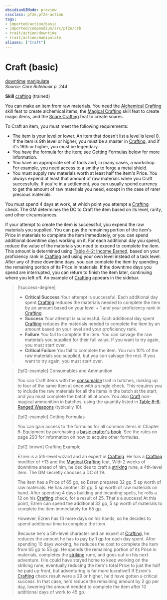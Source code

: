 ```yaml
---
obsidianUIMode: preview
cssclass: pf2e,pf2e-action
tags:
- imported/action/basic
- imported/compendium/src/pf2e/crb
- trait/action/downtime
- trait/action/manipulate
aliases: ["Craft"]
---
```

# Craft (basic)
[downtime](downtime.md)  [manipulate](manipulate.md)  
*Source: Core Rulebook p. 244*  

**Skill** [crafting](../../compendium/skills.md#Crafting) (trained)

You can make an item from raw materials. You need the [Alchemical Crafting](../../compendium/feats/alchemical-crafting.md) skill feat to create alchemical items, the [Magical Crafting](../../compendium/feats/magical-crafting.md) skill feat to create magic items, and the [Snare Crafting](../../compendium/feats/snare-crafting.md) feat to create snares.

To Craft an item, you must meet the following requirements:

- The item is your level or lower. An item that doesn't list a level is level 0. If the item is 9th level or higher, you must be a master in [Crafting](../../compendium/skills.md#Crafting), and if it's 16th or higher, you must be legendary.
- You have the formula for the item; see Getting Formulas below for more information.
- You have an appropriate set of tools and, in many cases, a workshop. For example, you need access to a smithy to forge a metal shield.
- You must supply raw materials worth at least half the item's Price. You always expend at least that amount of raw materials when you Craft successfully. If you're in a settlement, you can usually spend currency to get the amount of raw materials you need, except in the case of rarer precious materials.

You must spend 4 days at work, at which point you attempt a [Crafting](../../compendium/skills.md#Crafting) check. The GM determines the DC to Craft the item based on its level, rarity, and other circumstances.

If your attempt to create the item is successful, you expend the raw materials you supplied. You can pay the remaining portion of the item's Price in materials to complete the item immediately, or you can spend additional downtime days working on it. For each additional day you spend, reduce the value of the materials you need to expend to complete the item. This amount is determined using [Table 4–2: Income Earned](income-earned.md), based on your proficiency rank in [Crafting](../../compendium/skills.md#Crafting) and using your own level instead of a task level. After any of these downtime days, you can complete the item by spending the remaining portion of its Price in materials. If the downtime days you spend are interrupted, you can return to finish the item later, continuing where you left off. An example of [Crafting](../../compendium/skills.md#Crafting) appears in the sidebar.

> [!success-degree] 
> - **Critical Success** Your attempt is successful. Each additional day spent [Crafting](../../compendium/skills.md#Crafting) reduces the materials needed to complete the item by an amount based on your level + 1 and your proficiency rank in [Crafting](../../compendium/skills.md#Crafting).
> - **Success** Your attempt is successful. Each additional day spent [Crafting](../../compendium/skills.md#Crafting) reduces the materials needed to complete the item by an amount based on your level and your proficiency rank.
> - **Failure** You fail to complete the item. You can salvage the raw materials you supplied for their full value. If you want to try again, you must start over.
> - **Critical Failure** You fail to complete the item. You ruin 10% of the raw materials you supplied, but you can salvage the rest. If you want to try again, you must start over.

> [!pf2-example] Consumables and Ammunition
> 
> You can Craft items with the [consumable](consumable.md) trait in batches, making up to four of the same item at once with a single check. This requires you to include the raw materials for all the items in the batch at the start, and you must complete the batch all at once. You also [Craft](../../../..//TTRPGShare-Pathfinder-2E-Vault/rules/actions/craft.md) non-magical ammunition in batches, using the quantity listed in [Table 6–8: Ranged Weapons](ranged-weapons.md) (typically 10).

> [!pf2-example] Getting Formulas
> 
> You can gain access to the formulas for all common items in Chapter 6: Equipment by purchasing a [basic crafter's book](../../compendium/equipment/items/basic-crafters-book.md). See the rules on page 293 for information on how to acquire other formulas.

> [!pf2-brown] Crafting Example
> 
> Ezren is a 5th-level wizard and an expert in [Crafting](../../compendium/skills.md#Crafting). He has a [Crafting](../../compendium/skills.md#Crafting) modifier of +13 and the [Magical Crafting](../../compendium/feats/magical-crafting.md) feat. With 2 weeks of downtime ahead of him, he decides to craft a [striking](../../compendium/equipment/items/striking.md) rune, a 4th-level item. The GM secretly chooses a DC of 19.
> 
> The item has a Price of 65 gp, so Ezren prepares 32 gp, 5 sp worth of raw materials. He has another 32 gp, 5 sp worth of raw materials on hand. After spending 4 days building and incanting spells, he rolls a 12 on his [Crafting](../../compendium/skills.md#Crafting) check, for a result of 25. That's a success! At this point, Ezren can spend the additional 32 gp, 5 sp worth of materials to complete the item immediately for 65 gp.
> 
> However, Ezren has 10 more days on his hands, so he decides to spend additional time to complete the item.
> 
> Because he's a 5th-level character and an expert at [Crafting](../../compendium/skills.md#Crafting), he reduces the amount he has to pay by 1 gp for each day spent. After spending 10 days working, he reduces the cost to complete the item from 65 gp to 55 gp. He spends the remaining portion of its Price in materials, completes the [striking](../../compendium/equipment/items/striking.md) rune, and goes out on his next adventure. (He could have stayed home to keep working on the striking rune, eventually reducing the item's total Price to just the half he paid up front, but adventuring is far more lucrative!) If Ezren's [Crafting](../../compendium/skills.md#Crafting) check result were a 29 or higher, he'd have gotten a critical success. In that case, he'd reduce the remaining amount by 2 gp per day, lowering the amount needed to complete the item after 10 additional days of work to 45 gp.